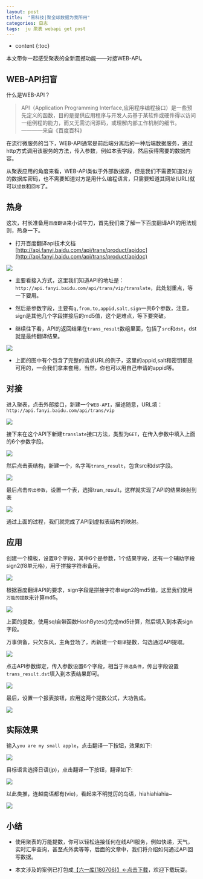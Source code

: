 ```yaml
---
layout: post
title:  "黑科技|聚全球数据为我所用"
categories: 日志
tags:  ju 聚表 webapi get post
---
```


* content
{:toc}

本文带你一起感受聚表的全新震撼功能——对接WEB-API。

## WEB-API扫盲
什么是WEB-API？

> API（Application Programming Interface,应用程序编程接口）是一些预先定义的函数，目的是提供应用程序与开发人员基于某软件或硬件得以访问一组例程的能力，而又无需访问源码，或理解内部工作机制的细节。 ————来自《百度百科》

在流行微服务的当下，WEB-API通常是前后端分离后的一种后端数据服务，通过http方式调用该服务的方法，传入参数，例如本表字段，然后获得需要的数据内容。

从聚表应用的角度来看，WEB-API类似于外部数据源，但是我们不需要知道对方的数据库密码，也不需要知道对方是用什么编程语言，只需要知道其网址(URL)就可以`提数`和`回写`了。

## 热身
这次，村长准备用`百度翻译`来小试牛刀，首先我们来了解一下百度翻译API的用法规则，热身一下。

* 打开百度翻译api技术文档[http://api.fanyi.baidu.com/api/trans/product/apidoc](http://api.fanyi.baidu.com/api/trans/product/apidoc)

![](/img/ju6-1.jpg)

* 主要看接入方式，这里我们知道API的地址是：`http://api.fanyi.baidu.com/api/trans/vip/translate`，此处划重点，等一下要用。

* 然后是参数字段，主要有`q,from,to,appid,salt,sign`一共6个参数，注意，sign是其他几个字段拼接后的md5值，这个是难点，等下要突破。

* 继续往下看，API的返回结果在`trans_result`数组里面，包括了`src`和`dst`，dst就是最终翻译结果。

![](/img/ju6-2.jpg)

* 上面的图中有个包含了完整的请求URL的例子，这里的appid,salt和密钥都是可用的，一会我们拿来套用，当然，你也可以用自己申请的appid等。

## 对接
进入聚表，点击外部接口，新建一个`WEB-API`，描述随意，URL填：`http://api.fanyi.baidu.com/api/trans/vip`

![](/img/ju6-3.jpg)

接下来在这个API下新建`translate`接口方法，类型为`GET`，在传入参数中填入上面的6个参数字段。

![](/img/ju6-4.jpg)

然后点击表结构，新建一个，名字叫`trans_result`，包含src和dst字段。

![](/img/ju6-5.jpg)

最后点击`传出参数`，设置一个表，选择tran_result，这样就实现了API的结果映射到表

![](/img/ju6-6.jpg)

通过上面的过程，我们就完成了API到虚拟表结构的映射。

## 应用
创建一个模板，设置8个字段，其中6个是参数，1个结果字段，还有一个辅助字段sign2(f8单元格)，用于拼接字符串备用。

![](/img/ju6-7.jpg)

根据百度翻译API的要求，sign字段是拼接字符串sign2的md5值，这里我们使用`万能的提数`来计算md5。

![](/img/ju6-8.jpg)

上面的提数，使用sql自带函数HashBytes()完成md5计算，然后填入到本表sign字段。

万事俱备，只欠东风，主角登场了，再新建一个`翻译`提数，勾选通过API提取。

![](/img/ju6-9.jpg)

点击API参数绑定，传入参数设置6个字段，相当于`筛选条件`，传出字段设置`trans_result.dst`填入到本表结果即可。

![](/img/ju6-10.jpg)

最后，设置一个报表按钮，应用这两个提数公式，大功告成。

![](/img/ju6-11.jpg)

## 实际效果
输入`you are my small apple`，点击翻译一下按钮，效果如下:

![](/img/ju6-12.jpg)

目标语言选择日语(jp)，点击翻译一下按钮，翻译如下:

![](/img/ju6-13.jpg)

以此类推，连越南语都有(vie)，看起来不明觉厉的鸟语，hiahiahiahia~

![](/img/ju6-14.jpg)

## 小结
* 使用聚表的万能提数，你可以轻松连接任何在线API服务，例如快递，天气，实时汇率查询，甚至点外卖等等，后面的文章中，我们将介绍如何通过API回写数据。

* 本文涉及的案例已打包成[【六一库(180706)】←点击下载](/files/61data180706.zip)，欢迎下载玩耍。